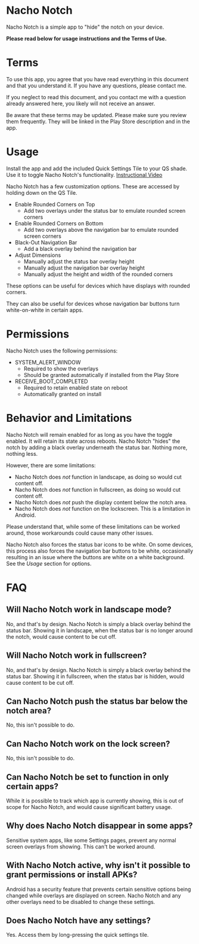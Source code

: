 # Nacho Notch

Nacho Notch is a simple app to "hide" the notch on your device.

**Please read below for usage instructions and the Terms of Use.**

# Terms

To use this app, you agree that you have read everything in this document and that you understand it. If you have any questions, please contact me.

If you neglect to read this document, and you contact me with a question already answered here, you likely will not receive an answer.

Be aware that these terms may be updated. Please make sure you review them frequently. They will be linked in the Play Store description and in the app.

# Usage

Install the app and add the included Quick Settings Tile to your QS shade. Use it to toggle Nacho Notch's functionality.
[Instructional Video](https://www.youtube.com/watch?v=HhH5wK1NokY)

Nacho Notch has a few customization options. These are accessed by holding down on the QS Tile.
 - Enable Rounded Corners on Top
   - Add two overlays under the status bar to emulate rounded screen corners
 - Enable Rounded Corners on Bottom
   - Add two overlays above the navigation bar to emulate rounded screen corners
 - Black-Out Navigation Bar
   - Add a black overlay behind the navigation bar
 - Adjust Dimensions
   - Manually adjust the status bar overlay height
   - Manually adjust the navigation bar overlay height
   - Manually adjust the height and width of the rounded corners

These options can be useful for devices which have displays with rounded corners. 

They can also be useful for devices whose navigation bar buttons turn white-on-white in certain apps.

# Permissions

Nacho Notch uses the following permissions:
 - SYSTEM_ALERT_WINDOW
   - Required to show the overlays
   - Should be granted automatically if installed from the Play Store
 - RECEIVE_BOOT_COMPLETED
   - Required to retain enabled state on reboot
   - Automatically granted on install

# Behavior and Limitations

Nacho Notch will remain enabled for as long as you have the toggle enabled. It will retain its state across reboots.
Nacho Notch "hides" the notch by adding a black overlay underneath the status bar. Nothing more, nothing less.

However, there are some limitations:
 - Nacho Notch does *not* function in landscape, as doing so would cut content off.
 - Nacho Notch does *not* function in fullscreen, as doing so would cut content off.
 - Nacho Notch does *not* push the display content below the notch area.
 - Nacho Notch does *not* function on the lockscreen. This is a limitation in Android.

Please understand that, while some of these limitations can be worked around, those workarounds could cause many other issues.

Nacho Notch also forces the status bar icons to be white. On some devices, this process also forces the navigation bar buttons to be white, occasionally resulting in an issue where the buttons are white on a white background. See the *Usage* section for options.

# FAQ

## Will Nacho Notch work in landscape mode?
No, and that's by design. Nacho Notch is simply a black overlay behind the status bar. Showing it in landscape, when the status bar is no longer around the notch, would cause content to be cut off.

## Will Nacho Notch work in fullscreen?
No, and that's by design. Nacho Notch is simply a black overlay behind the status bar. Showing it in fullscreen, when the status bar is hidden, would cause content to be cut off.

## Can Nacho Notch push the status bar below the notch area?
No, this isn't possible to do.

## Can Nacho Notch work on the lock screen?
No, this isn't possible to do.

## Can Nacho Notch be set to function in only certain apps?
While it is possible to track which app is currently showing, this is out of scope for Nacho Notch, and would cause significant battery usage.

## Why does Nacho Notch disappear in some apps?
Sensitive system apps, like some Settings pages, prevent any normal screen overlays from showing. This can't be worked around.

## With Nacho Notch active, why isn't it possible to grant permissions or install APKs?
Android has a security feature that prevents certain sensitive options being changed while overlays are displayed on screen. Nacho Notch and any other overlays need to be disabled to change these settings.

## Does Nacho Notch have any settings?
Yes. Access them by long-pressing the quick settings tile.